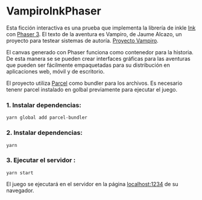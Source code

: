 # VampiroInkPhaser

Esta ficción interactiva es una prueba que implementa la librería de inkle [Ink](https://github.com/inkle/ink) con [Phaser 3](https://github.com/photonstorm/phaser). El texto de la aventura es Vampiro, de Jaume Alcazo, un proyecto para testear sistemas de autoría. [Proyecto Vampiro](http://wiki.caad.es/Proyecto_Vampiro).

El canvas generado con Phaser funciona como contenedor para la historia. De esta manera se se pueden crear interfaces gráficas para las aventuras que pueden ser fácilmente empaquetadas para su distribución en aplicaciones web, móvil y de escritorio.

El proyecto utiliza [Parcel](https://parceljs.org/) como bundler para los archivos. Es necesario tenenr parcel instalado en golbal previamente para ejecutar el juego.

### 1. Instalar dependencias:

`yarn global add parcel-bundler`

### 2. Instalar dependencias:

`yarn`

### 3. Ejecutar el servidor :

`yarn start`

El juego se ejecutará en el servidor en la página [localhost:1234](http://localhost:1234) de su navegador.
